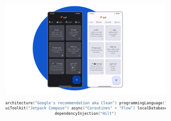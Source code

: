 <div align="center">

![banner](docs/assets/readme_banner.png)

```kotlin
architecture("Google's recommendation aka Clean") programmingLanguage("Kotlin")
uiToolkit("Jetpack Compose") async("Coroutines" + "Flow") localDatabase("Room")
dependencyInjection("Hilt")
``` 

</div>
